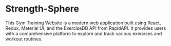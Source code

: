 # Strength-Sphere
This Gym Training Website is a modern web application built using React, Redux, Material UI, and the ExerciseDB API from RapidAPI. It provides users with a comprehensive platform to explore and track various exercises and workout routines.
